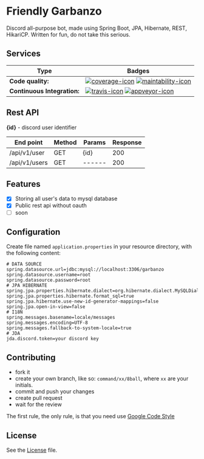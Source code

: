 # Friendly Garbanzo
Discord all-purpose bot, made using Spring Boot, JPA, Hibernate, REST, HikariCP. Written for fun, do not take this serious.

## Services
| Type                        | Badges                                                               |
| --------------------------- | -------------------------------------------------------------------- |
| **Code quality:**           | [![coverage-icon]][coverage] [![maintability-icon]][maintability]    |
| **Continuous Integration:** | [![travis-icon]][travis] [![appveyor-icon]][appveyor]                |

## Rest API
**{id}** - discord user identifier

| End point     | Method | Params | Response |
| ------------- | ------ | ------ | -------- |
| /api/v1/user  | GET    |  {id}  | 200      |
| /api/v1/users | GET    | ------ | 200      |

## Features
- [x] Storing all user's data to mysql database
- [x] Public rest api without oauth
- [ ] soon

## Configuration
Create file named `application.properties` in your resource directory, with the following content:
```properties
# DATA SOURCE
spring.datasource.url=jdbc:mysql://localhost:3306/garbanzo
spring.datasource.username=root
spring.datasource.password=root
# JPA HIBERNATE
spring.jpa.properties.hibernate.dialect=org.hibernate.dialect.MySQLDialect
spring.jpa.properties.hibernate.format_sql=true
spring.jpa.hibernate.use-new-id-generator-mappings=false
spring.jpa.open-in-view=false
# I18N
spring.messages.basename=locale/messages
spring.messages.encoding=UTF-8
spring.messages.fallback-to-system-locale=true
# JDA
jda.discord.token=your discord key
```

## Contributing
- fork it
- create your own branch, like so: `command/xx/8ball`, where `xx` are your initials.
- commit and push your changes
- create pull request
- wait for the review

The first rule, the only rule, is that you need use [Google Code Style][google-code-style]

## License
See the [License][license] file.

[coverage-icon]: https://coveralls.io/repos/github/bmstefanski/friendly-garbanzo/badge.svg?branch=master
[coverage]: https://coveralls.io/github/bmstefanski/friendly-garbanzo?branch=master
[maintability-icon]: https://api.codeclimate.com/v1/badges/c3999fe48e9f82826c72/maintainability
[maintability]: https://codeclimate.com/github/bmstefanski/friendly-garbanzo/maintainability
[appveyor-icon]: https://ci.appveyor.com/api/projects/status/qekeotnyecdnpr2c/branch/master?svg=true
[appveyor]: https://ci.appveyor.com/project/bmstefanski/friendly-garbanzo/branch/master
[travis-icon]: https://travis-ci.org/bmstefanski/friendly-garbanzo.svg?branch=master
[travis]: https://travis-ci.org/bmstefanski/friendly-garbanzo
[license]: https://github.com/bmstefanski/friendly-garbanzo/blob/master/LICENSE
[google-code-style]: https://github.com/google/styleguide/blob/gh-pages/intellij-java-google-style.xml
